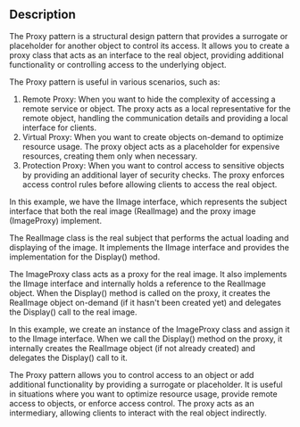 ## Description
The Proxy pattern is a structural design pattern that provides a surrogate or placeholder for another object to control its access. It allows you to create a proxy class that acts as an interface to the real object, providing additional functionality or controlling access to the underlying object.

The Proxy pattern is useful in various scenarios, such as:
1. Remote Proxy: When you want to hide the complexity of accessing a remote service or object. The proxy acts as a local representative for the   remote object, handling the communication details and providing a local interface for clients.
2. Virtual Proxy: When you want to create objects on-demand to optimize resource usage. The proxy object acts as a placeholder for expensive resources, creating them only when necessary.
3. Protection Proxy: When you want to control access to sensitive objects by providing an additional layer of security checks. The proxy enforces access control rules before allowing clients to access the real object.

In this example, we have the IImage interface, which represents the subject interface that both the real image (RealImage) and the proxy image (ImageProxy) implement.

The RealImage class is the real subject that performs the actual loading and displaying of the image. It implements the IImage interface and provides the implementation for the Display() method.

The ImageProxy class acts as a proxy for the real image. It also implements the IImage interface and internally holds a reference to the RealImage object. When the Display() method is called on the proxy, it creates the RealImage object on-demand (if it hasn't been created yet) and delegates the Display() call to the real image.

In this example, we create an instance of the ImageProxy class and assign it to the IImage interface. When we call the Display() method on the proxy, it internally creates the RealImage object (if not already created) and delegates the Display() call to it.

The Proxy pattern allows you to control access to an object or add additional functionality by providing a surrogate or placeholder. It is useful in situations where you want to optimize resource usage, provide remote access to objects, or enforce access control. The proxy acts as an intermediary, allowing clients to interact with the real object indirectly.